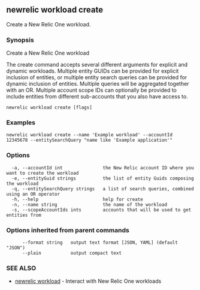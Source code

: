 ## newrelic workload create

Create a New Relic One workload.

### Synopsis

Create a New Relic One workload

The create command accepts several different arguments for explicit and dynamic
workloads.   Multiple entity GUIDs can be provided for explicit inclusion of entities,
or multiple entity search queries can be provided for dynamic inclusion of entities.
Multiple queries will be aggregated together with an OR.  Multiple account scope
IDs can optionally be provided to include entities from different sub-accounts that
you also have access to.


```
newrelic workload create [flags]
```

### Examples

```
newrelic workload create --name 'Example workload' --accountId 12345678 --entitySearchQuery "name like 'Example application'"
```

### Options

```
  -a, --accountId int               the New Relic account ID where you want to create the workload
  -e, --entityGuid strings          the list of entity Guids composing the workload
  -q, --entitySearchQuery strings   a list of search queries, combined using an OR operator
  -h, --help                        help for create
  -n, --name string                 the name of the workload
  -s, --scopeAccountIds ints        accounts that will be used to get entities from
```

### Options inherited from parent commands

```
      --format string   output text format [JSON, YAML] (default "JSON")
      --plain           output compact text
```

### SEE ALSO

* [newrelic workload](newrelic_workload.md)	 - Interact with New Relic One workloads

